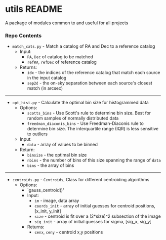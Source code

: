# utils README #

A package of modules common to and useful for all projects 

### Repo Contents ###

* `match_cats.py` - Match a catalog of RA and Dec to a reference catalog
    * Input: 
        * `RA`, `Dec` of catalog to be matched
        * `refRA`, `refDec` of reference catalog
    * Returns:  
        * `idx` - the indices of the reference catalog that match each source in the input catalog
        * `sep2d` - the on-sky separation between each source's closest match (in arcsec)

* * *

* `opt_hist.py` - Calculate the optimal bin size for histogrammed data
    * Options:
        * `scotts_bins` -  Use Scott's rule to determine bin size. Best for random samples of normally distributed data
        * `freedman_diaconis_bins` - Use Freedman-Diaconis rule to determine bin size. The interquartile range (IQR) is less sensitive to outliers
    * Input:
        * `data` - array of values to be binned
    * Return:
        * `binsize` - the optimal bin size
        * `nbins` - the number of bins of this size spanning the range of `data`
        * `bins` - the array of bins

* * *

* `centroids.py` - `Centroids`, Class for different centroiding algorithms
    * Options:
        * `gauss_centroid()'
        * Input:
            * `im` - image, data array
            * `coords_init` - array of initial guesses for centroid positions, [x_init, y_init]
            * `size` - centroid is fit over a (2*size)^2 subsection of the image 
            * `sig_init` - array of initial guesses for sigma, [sig_x, sig_y]
        * Returns:
            * `cenx`, `ceny` - centroid x,y positions
